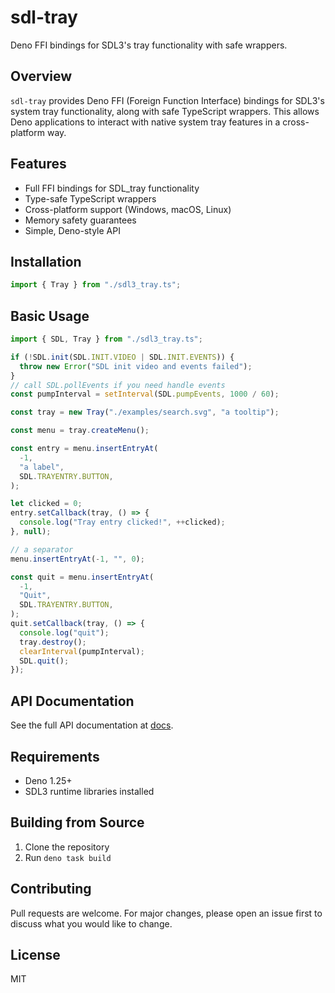 # sdl-tray

Deno FFI bindings for SDL3's tray functionality with safe wrappers.

## Overview

`sdl-tray` provides Deno FFI (Foreign Function Interface) bindings for SDL3's system tray functionality, along with safe TypeScript wrappers. This allows Deno applications to interact with native system tray features in a cross-platform way.

## Features

- Full FFI bindings for SDL_tray functionality
- Type-safe TypeScript wrappers
- Cross-platform support (Windows, macOS, Linux)
- Memory safety guarantees
- Simple, Deno-style API

## Installation

```typescript
import { Tray } from "./sdl3_tray.ts";

```

## Basic Usage

```typescript
import { SDL, Tray } from "./sdl3_tray.ts";

if (!SDL.init(SDL.INIT.VIDEO | SDL.INIT.EVENTS)) {
  throw new Error("SDL init video and events failed");
}
// call SDL.pollEvents if you need handle events
const pumpInterval = setInterval(SDL.pumpEvents, 1000 / 60);

const tray = new Tray("./examples/search.svg", "a tooltip");

const menu = tray.createMenu();

const entry = menu.insertEntryAt(
  -1,
  "a label",
  SDL.TRAYENTRY.BUTTON,
);

let clicked = 0;
entry.setCallback(tray, () => {
  console.log("Tray entry clicked!", ++clicked);
}, null);

// a separator
menu.insertEntryAt(-1, "", 0);

const quit = menu.insertEntryAt(
  -1,
  "Quit",
  SDL.TRAYENTRY.BUTTON,
);
quit.setCallback(tray, () => {
  console.log("quit");
  tray.destroy();
  clearInterval(pumpInterval);
  SDL.quit();
});

```

## API Documentation

See the full API documentation at [docs]().

## Requirements

- Deno 1.25+
- SDL3 runtime libraries installed


## Building from Source

1. Clone the repository
2. Run `deno task build`

## Contributing

Pull requests are welcome. For major changes, please open an issue first to discuss what you would like to change.

## License

MIT
